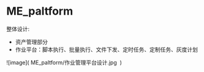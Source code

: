 # ME_paltform



整体设计:

- 资产管理部分
- 作业平台：脚本执行、批量执行、文件下发、定时任务、定制任务、灰度计划

![image](        ME_paltform/作业管理平台设计.jpg
​      )